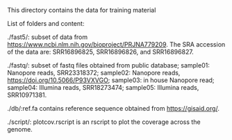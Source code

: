 This directory contains the data for training material

List of folders and content:

./fast5/: subset of data from https://www.ncbi.nlm.nih.gov/bioproject/PRJNA779209. The SRA accession of the data are: SRR16896825, SRR16896826, and SRR16896827.

./fastq/: subset of fastq files obtained from public database; sample01: Nanopore reads, SRR23318372; sample02: Nanopore reads, https://doi.org/10.5066/P93VXVGO; sample03: in house Nanopore read;
sample04: Illumina reads, SRR18273474; sample05: Illumina reads, SRR10971381.

./db/:ref.fa contains reference sequence obtained from https://gisaid.org/.

./script/: plotcov.rscript is an rscript to plot the coverage across the genome.